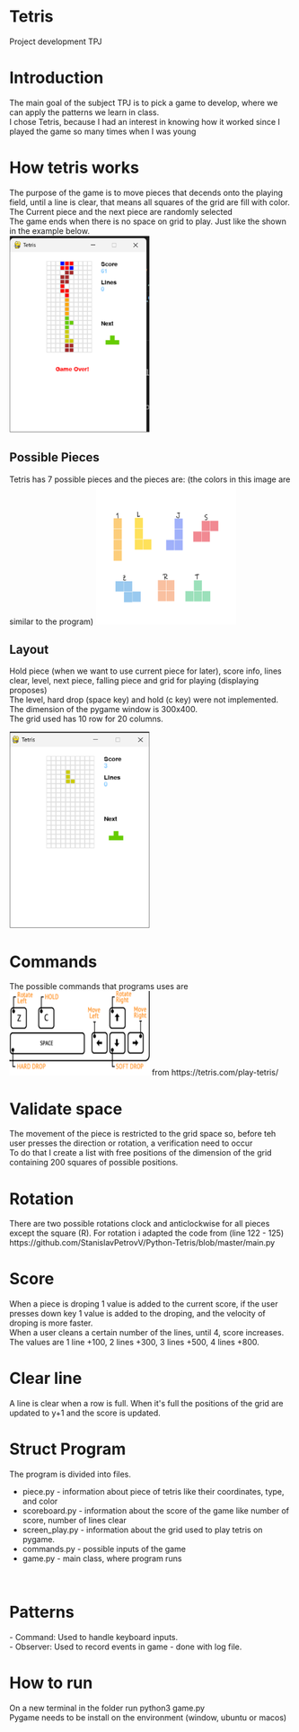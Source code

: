 <h1>Tetris</h1>
Project development TPJ 

<h1>Introduction</h1>
The main goal of the subject TPJ is to pick a game to develop, where we can apply the patterns we learn in class. <br>
I chose Tetris, because I had an interest in knowing how it worked since I played the game so many times when I was young

<h1>How tetris works</h1>
The purpose of the game is to move pieces that decends onto the playing field, until a line is clear, that means all squares of the grid are fill with color. <br>
The Current piece and the next piece are randomly selected <br>
The game ends when there is no space on grid to play. Just like the shown in the example below. <br>
<img src = "./gameover.png" width="250" height="350">

<h2>Possible Pieces</h2>
Tetris has 7 possible pieces and the pieces are: (the colors in this image are similar to the program)
<img src="./pieces.png" width="250" height="250">

<h2>Layout</h2>
Hold piece (when we want to use current piece for later), score info, lines clear, level, next piece, falling piece and grid for playing (displaying proposes) <br>
The level, hard drop (space key) and hold (c key) were not implemented.<br>
The dimension of the pygame window is 300x400.<br>
The grid used has 10 row for 20 columns.<br>

<img src="./layout.png" width="250" height="350">  <br>


<h1>Commands</h1>
The possible commands that programs uses are
<img src="./commands.png" width="250" height="150">
from https://tetris.com/play-tetris/


<h1>Validate space</h1>
The movement of the piece is restricted to the grid space so, before teh user presses the direction or rotation, a verification need to occur <br> 
To do that I create a list with free positions of the dimension of the grid containing 200 squares of possible positions.

<h1>Rotation</h1>
There are two possible rotations clock and anticlockwise for all pieces except the square (R).  
For rotation i adapted the code from (line 122 - 125)
https://github.com/StanislavPetrovV/Python-Tetris/blob/master/main.py

<h1>Score</h1>
When a piece is droping 1 value is added to the current score, if the user presses down key 1 value is added to the droping, and the velocity of droping is more faster.<br>
When a user cleans a certain number of the lines, until 4, score increases. The values are 1 line +100, 2 lines +300, 3 lines +500, 4 lines +800. 

<h1>Clear line</h1>
A line is clear when a row is full. When it's full the positions of the grid are updated to y+1 and the score is updated. 

<h1>Struct Program</h1>
The program is divided into files. <br>
<ul>
  <li>piece.py - information about piece of tetris like their coordinates, type, and color </li> 
  <li>scoreboard.py - information about the score of the game like number of score, number of lines clear</li> 
  <li>screen_play.py - information about the grid used to play tetris on pygame.</li> 
  <li>commands.py - possible inputs of the game</li>
  <li>game.py - main class, where program runs</li>
 </ul>
<br>

<h1>Patterns</h1>
- Command: Used to handle keyboard inputs. <br>
- Observer: Used to record events in game - done with log file. <br>

<h1>How to run</h1>
On a new terminal in the folder run python3 game.py <br>
Pygame needs to be install on the environment (window, ubuntu or macos) 
